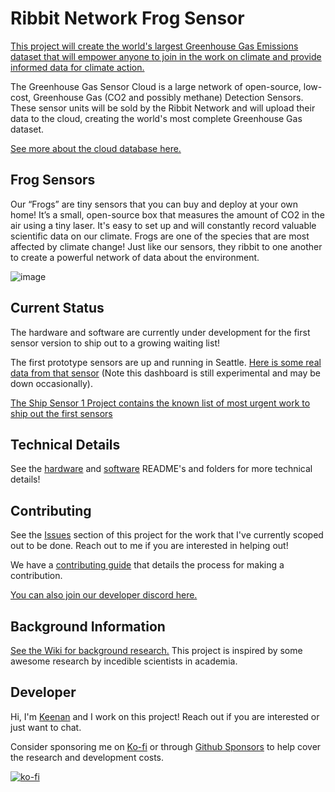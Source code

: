 # Ribbit Network Frog Sensor
[This project will create the world's largest Greenhouse Gas Emissions dataset that will empower anyone to join in the work on climate and provide informed data for climate action.](https://ribbitnetwork.org/)

The Greenhouse Gas Sensor Cloud is a large network of open-source, low-cost, Greenhouse Gas (CO2 and possibly methane) Detection Sensors. These sensor units will be sold by the Ribbit Network and will upload their data to the cloud, creating the world's most complete Greenhouse Gas dataset.

[See more about the cloud database here.](https://github.com/Ribbit-Network/ribbit-network-dashboard)

## Frog Sensors
Our “Frogs” are tiny sensors that you can buy and deploy at your own home! It’s a small, open-source box that measures the amount of CO2 in the air using a tiny laser.
It's easy to set up and will constantly record valuable scientific data on our climate.
Frogs are one of the species that are most affected by climate change! Just like our sensors, they ribbit to one another to create a powerful network of data about the environment.

![image](https://user-images.githubusercontent.com/2559382/130338413-c348007f-1a54-47d8-92b0-151f330f476d.png)

## Current Status
The hardware and software are currently under development for the first sensor version to ship out to a growing waiting list!

The first prototype sensors are up and running in Seattle. [Here is some real data from that sensor](https://ribbit-network.herokuapp.com/) (Note this dashboard is still experimental and may be down occasionally).

[The Ship Sensor 1 Project contains the known list of most urgent work to ship out the first sensors](https://github.com/Ribbit-Network/ribbit-network-sensor/projects/1)

## Technical Details
See the [hardware](hardware/) and [software](sofware/) README's and folders for more technical details!

## Contributing
See the [Issues](https://github.com/keenanjohnson/ghg-gas-cloud/issues) section of this project for the work that I've currently scoped out to be done. Reach out to me if you are interested in helping out!

We have a [contributing guide](https://github.com/Ribbit-Network/ribbit-network-frog-sensor/blob/main/CONTRIBUTING.md) that details the process for making a contribution.

[You can also join our developer discord here.](https://discord.gg/vq8PkDb2TC)

## Background Information
[See the Wiki for background research.](https://github.com/Ribbit-Network/ribbit-network-frog-sensor/blob/main/wiki/Background-Research.md) This project is inspired by some awesome research by incedible scientists in academia.

## Developer
Hi, I'm [Keenan](https://www.keenanjohnson.com/) and I work on this project! Reach out if you are interested or just want to chat.

Consider sponsoring me on [Ko-fi](https://ko-fi.com/W7W14VTU8) or through [Github Sponsors](https://github.com/sponsors/keenanjohnson) to help cover the research and development costs.

[![ko-fi](https://ko-fi.com/img/githubbutton_sm.svg)](https://ko-fi.com/W7W14VTU8)
